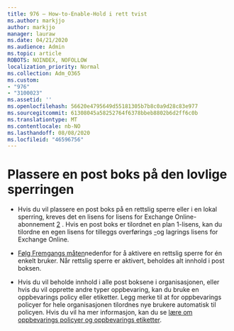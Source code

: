 ```yaml
---
title: 976 – How-to-Enable-Hold i rett tvist
ms.author: markjjo
author: markjjo
manager: lauraw
ms.date: 04/21/2020
ms.audience: Admin
ms.topic: article
ROBOTS: NOINDEX, NOFOLLOW
localization_priority: Normal
ms.collection: Adm_O365
ms.custom:
- "976"
- "3100023"
ms.assetid: ''
ms.openlocfilehash: 56620e4795649d55181305b7b8c0a9d28c83e977
ms.sourcegitcommit: 61308045a58252764f6378bbeb8802b6d2ff6c0b
ms.translationtype: MT
ms.contentlocale: nb-NO
ms.lasthandoff: 08/08/2020
ms.locfileid: "46596756"
---
```

# <a name="place-a-mailbox-on-legal-hold"></a>Plassere en post boks på den lovlige sperringen

- Hvis du vil plassere en post boks på en rettslig sperre eller i en lokal sperring, kreves det en lisens for lisens for Exchange Online-abonnement [2](https://docs.microsoft.com/office365/servicedescriptions/office-365-platform-service-description/office-365-plan-options) . Hvis en post boks er tilordnet en plan 1-lisens, kan du tilordne en egen lisens for tilleggs overførings [-](https://docs.microsoft.com/office365/servicedescriptions/exchange-online-archiving-service-description)og lagrings lisens for Exchange Online.

- [Følg Fremgangs måten](https://docs.microsoft.com/microsoft-365/compliance/create-a-litigation-hold)nedenfor for å aktivere en rettslig sperre for én enkelt bruker. Når rettslig sperre er aktivert, beholdes alt innhold i post boksen.

- Hvis du vil beholde innhold i alle post boksene i organisasjonen, eller hvis du vil opprette andre typer oppbevaring, kan du bruke en oppbevarings policy eller etiketter. Legg merke til at for oppbevarings policyer for hele organisasjonen tilordnes nye brukere automatisk til policyen. Hvis du vil ha mer informasjon, kan du se [lære om oppbevarings policyer og oppbevarings etiketter](https://docs.microsoft.com/microsoft-365/compliance/retention-policies#applying-a-retention-policy-to-an-entire-organization-or-specific-locations). 
